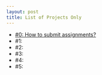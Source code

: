 ```yaml
---
layout: post
title: List of Projects Only
---
```


- [#0: How to submit assignments?](/proj0)
- #1:
- #2:
- #3:
- #4:
- #5:
